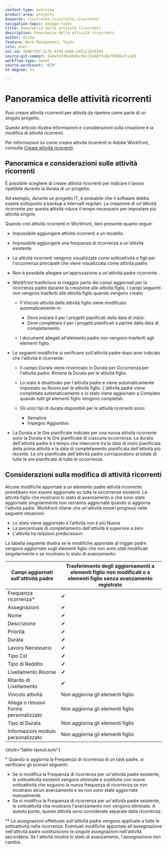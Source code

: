 ```yaml
---
content-type: overview
product-area: projects
keywords: ricorrente,ricorrente,ricorrente
navigation-topic: manage-tasks
title: Panoramica delle attività ricorrenti
description: Panoramica delle attività ricorrenti
author: Alina
feature: Work Management, Tasks
role: User
exl-id: 9ddb75bf-1c7b-4f4b-b80b-a9512192920d
source-git-commit: 4a4efe7d8a354bc9ec22a607fe6e75040e7cca24
workflow-type: tm+mt
source-wordcount: '679'
ht-degree: 3%

---
```


# Panoramica delle attività ricorrenti

<!--
<div data-mc-conditions="QuicksilverOrClassic.Draft mode">
<p>(NOTE: DO NOT DO NOT EDIT OR CHANGE!!! linked to the NWE UI, this is not linked to classic - direct links:</p>
<p>https://one.workfront.com/s/csh?context=2288&pubname=workfront-classic</p>
<p>https://one.workfront.com/s/csh?context=2288&pubname=the-new-workfront-experience >> this)</p>
</div>
-->

Puoi creare attività ricorrenti per attività da ripetere come parte di un singolo progetto.

Questo articolo illustra informazioni e considerazioni sulla creazione e la modifica di attività ricorrenti.

Per informazioni su come creare attività ricorrenti in Adobe Workfront, consulta [Creare attività ricorrenti](../../../manage-work/tasks/create-tasks/create-recurring-tasks.md).

## Panoramica e considerazioni sulle attività ricorrenti

È possibile scegliere di creare attività ricorrenti per indicare il lavoro ripetibile durante la durata di un progetto.

Ad esempio, durante un progetto IT, è probabile che il software debba essere sottoposto a backup a intervalli regolari. La creazione di un&#39;attività ricorrente per questa attività riduce il tempo necessario per impostare più attività singole.

Quando crei attività ricorrenti in Workfront, tieni presente quanto segue:

* Impossibile aggiungere attività ricorrenti a un modello.
* Impossibile aggiungere una frequenza di ricorrenza a un&#39;attività esistente.
* Le attività ricorrenti vengono visualizzate come sottoattività o figli per l&#39;occorrenza principale che viene visualizzata come attività padre.
* Non è possibile allegare un&#39;approvazione a un&#39;attività padre ricorrente.
* Workfront trasferisce la maggior parte dei campi aggiornati per la ricorrenza padre durante la creazione alle attività figlio. I campi seguenti non vengono trasferiti alle attività figlio quando vengono create:

   * Il Vincolo attività delle attività figlio viene modificato automaticamente in:

      * Deve iniziare il per i progetti pianificati dalla data di inizio.
      * Deve completare il per i progetti pianificati a partire dalla data di completamento.

   * I documenti allegati all&#39;elemento padre non vengono trasferiti agli elementi figlio.

* Le seguenti modifiche si verificano sull&#39;attività padre dopo aver indicato che l&#39;attività è ricorrente:

   * Il campo Durata viene rinominato in Durata per Occorrenza per l&#39;attività padre. Rimane la Durata per le attività figlio.
   * Lo stato è disattivato per l&#39;attività padre e viene automaticamente impostato su Nuovo per le attività figlio. L&#39;attività padre viene completata automaticamente e lo stato viene aggiornato a Completo quando tutti gli elementi figlio vengono completati.
   * Gli unici tipi di durata disponibili per le attività ricorrenti sono:

      * Semplice
      * Impegno Aggiuntivo
* La Durata e le Ore pianificate indicate per una nuova attività ricorrente sono la Durata e le Ore pianificate di ciascuna occorrenza. La durata dell&#39;attività padre è il tempo che intercorre tra la data di inizio pianificata della prima attività e la data di completamento pianificata dell&#39;attività più recente. Le ore pianificate dell&#39;attività padre corrispondono al totale di tutte le ore pianificate di tutte le occorrenze.

## Considerazioni sulla modifica di attività ricorrenti

Alcune modifiche apportate a un elemento padre attività ricorrente potrebbero non essere aggiornate su tutte le occorrenze esistenti. Le attività figlio che mostrano lo stato di avanzamento o che sono state aggiornate singolarmente non verranno aggiornate quando si aggiorna l&#39;attività padre. Workfront ritiene che un&#39;attività mostri progressi nelle seguenti situazioni:

* Lo stato viene aggiornato e l’attività non è più Nuova
* La percentuale di completamento dell&#39;attività è superiore a zero
* L&#39;attività ha relazioni predecessori

La tabella seguente illustra se le modifiche apportate al trigger padre vengono aggiornate sugli elementi figlio che non sono stati modificati singolarmente o se mostrano lo stato di avanzamento:

| Campi aggiornati sull&#39;attività padre | Trasferimento degli aggiornamenti a elementi figlio non modificati o a elementi figlio senza avanzamento registrato |
|---|---|
| Frequenza ricorrenza* | ✔ |
| Assegnazioni | ✔ |
| Nome | ✔ |
| Descrizione | ✔ |
| Priorità | ✔ |
| Durata | ✔ |
| Lavoro Necessario | ✔ |
| Tipo Cst | ✔ |
| Tipo di Reddito | ✔ |
| Livellamento Risorse | ✔ |
| Ritardo di Livellamento | ✔ |
| Vincolo attività | Non aggiorna gli elementi figlio |
| Allega o rimuovi Forms personalizzato | Non aggiorna gli elementi figlio |
| Tipo di Durata | Non aggiorna gli elementi figlio |
| Informazioni modulo personalizzato | Non aggiorna gli elementi figlio |

{style="table-layout:auto"}

&#42; Quando si aggiorna la Frequenza di ricorrenza di un task padre, si verificano gli scenari seguenti:

* Se si modifica la Frequenza di ricorrenza per un&#39;attività padre esistente, le sottoattività esistenti vengono eliminate e sostituite con nuove sottoattività che seguono la nuova frequenza di ricorrenza se non mostrano alcun avanzamento e se non sono state aggiornate manualmente.
* Se si modifica la Frequenza di ricorrenza per un&#39;attività padre esistente, le sottoattività che mostrano l&#39;avanzamento non vengono eliminate. A questo punto, queste attività sono considerate separate dalla ricorrenza.

&#42;&#42; Le assegnazioni effettuate sull&#39;attività padre vengono applicate a tutte le sottoattività nella ricorrenza. Eventuali modifiche apportate all&#39;assegnazione nell&#39;attività padre sostituiscono le singole assegnazioni nell&#39;attività secondaria. Se l&#39;attività mostra lo stato di avanzamento, l&#39;assegnazione non cambia.

 
